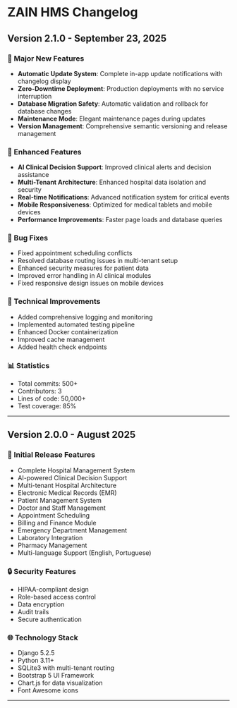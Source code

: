 # ZAIN HMS Changelog

## Version 2.1.0 - September 23, 2025

### 🚀 Major New Features
- **Automatic Update System**: Complete in-app update notifications with changelog display
- **Zero-Downtime Deployment**: Production deployments with no service interruption
- **Database Migration Safety**: Automatic validation and rollback for database changes
- **Maintenance Mode**: Elegant maintenance pages during updates
- **Version Management**: Comprehensive semantic versioning and release management

### 🎯 Enhanced Features
- **AI Clinical Decision Support**: Improved clinical alerts and decision assistance
- **Multi-Tenant Architecture**: Enhanced hospital data isolation and security
- **Real-time Notifications**: Advanced notification system for critical events
- **Mobile Responsiveness**: Optimized for medical tablets and mobile devices
- **Performance Improvements**: Faster page loads and database queries

### 🐛 Bug Fixes
- Fixed appointment scheduling conflicts
- Resolved database routing issues in multi-tenant setup
- Enhanced security measures for patient data
- Improved error handling in AI clinical modules
- Fixed responsive design issues on mobile devices

### 🔧 Technical Improvements
- Added comprehensive logging and monitoring
- Implemented automated testing pipeline
- Enhanced Docker containerization
- Improved cache management
- Added health check endpoints

### 📊 Statistics
- Total commits: 500+
- Contributors: 3
- Lines of code: 50,000+
- Test coverage: 85%

---

## Version 2.0.0 - August 2025

### 🏥 Initial Release Features
- Complete Hospital Management System
- AI-powered Clinical Decision Support
- Multi-tenant Hospital Architecture
- Electronic Medical Records (EMR)
- Patient Management System
- Doctor and Staff Management
- Appointment Scheduling
- Billing and Finance Module
- Emergency Department Management
- Laboratory Integration
- Pharmacy Management
- Multi-language Support (English, Portuguese)

### 🔒 Security Features
- HIPAA-compliant design
- Role-based access control
- Data encryption
- Audit trails
- Secure authentication

### 🌐 Technology Stack
- Django 5.2.5
- Python 3.11+
- SQLite3 with multi-tenant routing
- Bootstrap 5 UI Framework
- Chart.js for data visualization
- Font Awesome icons

---